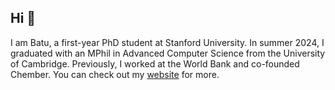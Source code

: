 ## Hi 👋

I am Batu, a first-year PhD student at Stanford University. In summer 2024, I graduated with an MPhil in Advanced Computer Science from the University of Cambridge. Previously, I worked at the World Bank and co-founded Chember. You can check out my [website](https://batu-el.github.io/home/) for more.
